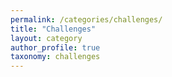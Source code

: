 ```yaml
---
permalink: /categories/challenges/
title: "Challenges"
layout: category
author_profile: true
taxonomy: challenges
---
```

